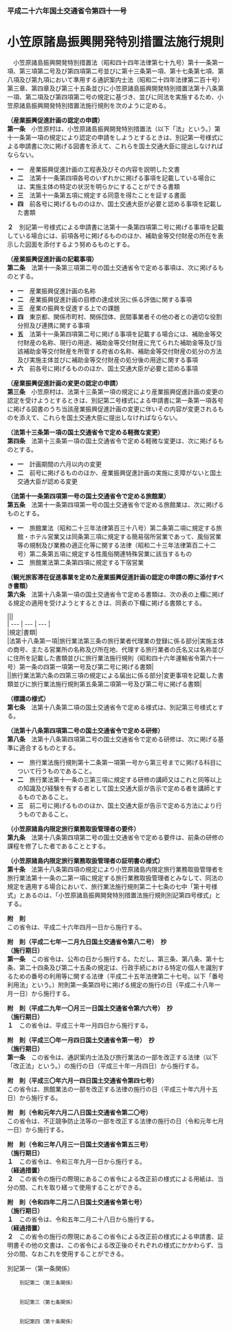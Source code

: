 ### 平成二十六年国土交通省令第四十一号  
# 小笠原諸島振興開発特別措置法施行規則  
　小笠原諸島振興開発特別措置法（昭和四十四年法律第七十九号）第十一条第一項、第三項第二号及び第四項第二号並びに第十三条第一項、第十七条第七項、第八項及び第九項において準用する通訳案内士法（昭和二十四年法律第二百十号）第三章、第四章及び第三十五条並びに小笠原諸島振興開発特別措置法第十八条第一項、第二項及び第四項第二号の規定に基づき、並びに同法を実施するため、小笠原諸島振興開発特別措置法施行規則を次のように定める。  
  
**（産業振興促進計画の認定の申請）**  
**第一条**　小笠原村は、小笠原諸島振興開発特別措置法（以下「法」という。）第十一条第一項の規定により認定の申請をしようとするときは、別記第一号様式による申請書に次に掲げる図書を添えて、これらを国土交通大臣に提出しなければならない。  
* **一**　産業振興促進計画の工程表及びその内容を説明した文書  
* **二**　法第十一条第四項各号のいずれかに掲げる事項を記載している場合には、実施主体の特定の状況を明らかにすることができる書類  
* **三**　法第十一条第五項に規定する同意を得たことを証する書面  
* **四**　前各号に掲げるもののほか、国土交通大臣が必要と認める事項を記載した書類  
  
**２**　別記第一号様式による申請書に法第十一条第四項第二号に掲げる事項を記載している場合には、前項各号に掲げるもののほか、補助金等交付財産の所在を表示した図面を添付するよう努めるものとする。  
  
**（産業振興促進計画の記載事項）**  
**第二条**　法第十一条第三項第二号の国土交通省令で定める事項は、次に掲げるものとする。  
* **一**　産業振興促進計画の名称  
* **二**　産業振興促進計画の目標の達成状況に係る評価に関する事項  
* **三**　産業の振興を促進する上での課題  
* **四**　東京都、関係市町村、関係団体、民間事業者その他の者との適切な役割分担及び連携に関する事項  
* **五**　法第十一条第四項第二号に掲げる事項を記載する場合には、補助金等交付財産の名称、現行の用途、補助金等交付財産に充てられた補助金等及び当該補助金等交付財産を所管する府省の名称、補助金等交付財産の処分の方法及び実施主体並びに補助金等交付財産の処分後の用途に関する事項  
* **六**　前各号に掲げるもののほか、国土交通大臣が必要と認める事項  
  
**（産業振興促進計画の変更の認定の申請）**  
**第三条**　小笠原村は、法第十三条第一項の規定により産業振興促進計画の変更の認定を受けようとするときは、別記第二号様式による申請書に第一条第一項各号に掲げる図書のうち当該産業振興促進計画の変更に伴いその内容が変更されるものを添えて、これらを国土交通大臣に提出しなければならない。  
  
**（法第十三条第一項の国土交通省令で定める軽微な変更）**  
**第四条**　法第十三条第一項の国土交通省令で定める軽微な変更は、次に掲げるものとする。  
* **一**　計画期間の六月以内の変更  
* **二**　前号に掲げるもののほか、産業振興促進計画の実施に支障がないと国土交通大臣が認める変更  
  
**（法第十一条第四項第一号の国土交通省令で定める旅館業）**  
**第五条**　法第十一条第四項第一号の国土交通省令で定める旅館業は、次に掲げるものとする。  
* **一**　旅館業法（昭和二十三年法律第百三十八号）第二条第二項に規定する旅館・ホテル営業又は同条第三項に規定する簡易宿所営業であって、風俗営業等の規制及び業務の適正化等に関する法律（昭和二十三年法律第百二十二号）第二条第五項に規定する性風俗関連特殊営業に該当するもの  
* **二**　旅館業法第二条第四項に規定する下宿営業  
  
**（観光旅客滞在促進事業を定めた産業振興促進計画の認定の申請の際に添付すべき書類）**  
**第六条**　法第十八条第一項の国土交通省令で定める書類は、次の表の上欄に掲げる規定の適用を受けようとするときは、同表の下欄に掲げる書類とする。  

|||  
| --- | --- | --- |  
|規定|書類|  
|法第十八条第一項|旅行業法第三条の旅行業者代理業の登録に係る部分|実施主体の商号、主たる営業所の名称及び所在地、代理する旅行業者の氏名又は名称並びに住所を記載した書類並びに旅行業法施行規則（昭和四十六年運輸省令第六十一号）第一条の四第一項第一号及び第二号に掲げる書類|  
||旅行業法第六条の四第三項の規定による届出に係る部分|変更事項を記載した書類並びに旅行業法施行規則第五条第二項第一号及び第二号に掲げる書類|  
  
  
**（標識の様式）**  
**第七条**　法第十八条第二項の国土交通省令で定める様式は、別記第三号様式とする。  
  
**（法第十八条第四項第二号の国土交通省令で定める研修）**  
**第八条**　法第十八条第四項第二号の国土交通省令で定める研修は、次に掲げる基準に適合するものとする。  
* **一**　旅行業法施行規則第十二条第一項第一号から第三号までに掲げる科目について行うものであること。  
* **二**　旅行業法第十一条の三第三項に規定する研修の講師又はこれと同等以上の知識及び経験を有する者として国土交通大臣が告示で定める者を講師とするものであること。  
* **三**　前二号に掲げるもののほか、国土交通大臣が告示で定める方法により行うものであること。  
  
**（小笠原諸島内限定旅行業務取扱管理者の要件）**  
**第九条**　法第十八条第四項第二号の国土交通省令で定める要件は、前条の研修の課程を修了した者であることとする。  
  
**（小笠原諸島内限定旅行業務取扱管理者の証明書の様式）**  
**第十条**　法第十八条第四項の規定により小笠原諸島内限定旅行業務取扱管理者を旅行業法第十一条の二第一項に規定する旅行業務取扱管理者とみなして、同法の規定を適用する場合において、旅行業法施行規則第二十七条の七中「第十号様式」とあるのは、「小笠原諸島振興開発特別措置法施行規則別記第四号様式」とする。  
  
**附　則**  
この省令は、平成二十六年四月一日から施行する。  
  
**附　則（平成二七年一二月九日国土交通省令第八二号）　抄**  
**（施行期日）**  
**第一条**　この省令は、公布の日から施行する。ただし、第三条、第八条、第十七条、第二十四条及び第二十五条の規定は、行政手続における特定の個人を識別するための番号の利用等に関する法律（平成二十五年法律第二十七号。以下「番号利用法」という。）附則第一条第四号に掲げる規定の施行の日（平成二十八年一月一日）から施行する。  
  
**附　則（平成二九年一〇月三一日国土交通省令第六六号）　抄**  
**（施行期日）**  
**１**　この省令は、平成三十年一月四日から施行する。  
  
**附　則（平成三〇年一月四日国土交通省令第一号）　抄**  
**（施行期日）**  
**第一条**　この省令は、通訳案内士法及び旅行業法の一部を改正する法律（以下「改正法」という。）の施行の日（平成三十年一月四日）から施行する。  
  
**附　則（平成三〇年六月一四日国土交通省令第四七号）**  
この省令は、旅館業法の一部を改正する法律の施行の日（平成三十年六月十五日）から施行する。  
  
**附　則（令和元年六月二八日国土交通省令第二〇号）**  
この省令は、不正競争防止法等の一部を改正する法律の施行の日（令和元年七月一日）から施行する。  
  
**附　則（令和三年八月三一日国土交通省令第五三号）**  
**（施行期日）**  
**１**　この省令は、令和三年九月一日から施行する。  
**（経過措置）**  
**２**　この省令の施行の際現にあるこの省令による改正前の様式による用紙は、当分の間、これを取り繕って使用することができる。  
  
**附　則（令和四年二月二八日国土交通省令第七号）**  
**（施行期日）**  
**１**　この省令は、令和五年二月二十八日から施行する。  
**（経過措置）**  
**２**　この省令の施行の際現にあるこの省令による改正前の様式による申請書、証明書その他の文書は、この省令による改正後のそれぞれの様式にかかわらず、当分の間、なおこれを使用することができる。  
  
別記第一（第一条関係）  

          
        別記第二（第三条関係）  

          
        別記第三（第七条関係）  

          
        別記第四（第十条関係）  

          
        